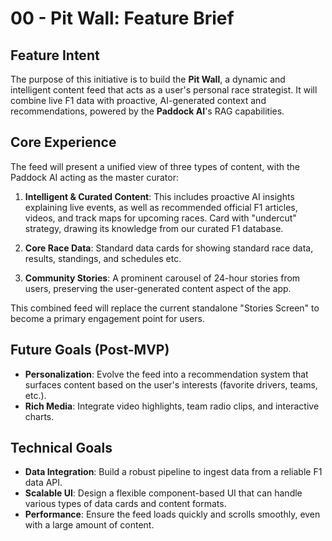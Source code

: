 # 00 - Pit Wall: Feature Brief

## Feature Intent

The purpose of this initiative is to build the **Pit Wall**, a dynamic and intelligent content feed that acts as a user's personal race strategist. It will combine live F1 data with proactive, AI-generated context and recommendations, powered by the **Paddock AI**'s RAG capabilities.

## Core Experience

The feed will present a unified view of three types of content, with the Paddock AI acting as the master curator:

1.  **Intelligent & Curated Content**: This includes proactive AI insights explaining live events, as well as recommended official F1 articles, videos, and track maps for upcoming races. Card with "undercut" strategy, drawing its knowledge from our curated F1 database.

2.  **Core Race Data**: Standard data cards for showing standard race data, results, standings, and schedules etc.

3.  **Community Stories**: A prominent carousel of 24-hour stories from users, preserving the user-generated content aspect of the app.

This combined feed will replace the current standalone "Stories Screen" to become a primary engagement point for users.

## Future Goals (Post-MVP)

-   **Personalization**: Evolve the feed into a recommendation system that surfaces content based on the user's interests (favorite drivers, teams, etc.).
-   **Rich Media**: Integrate video highlights, team radio clips, and interactive charts.

## Technical Goals

-   **Data Integration**: Build a robust pipeline to ingest data from a reliable F1 data API.
-   **Scalable UI**: Design a flexible component-based UI that can handle various types of data cards and content formats.
-   **Performance**: Ensure the feed loads quickly and scrolls smoothly, even with a large amount of content. 